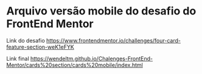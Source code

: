 # Arquivo versão mobile do desafio do FrontEnd Mentor

Link do desafio https://www.frontendmentor.io/challenges/four-card-feature-section-weK1eFYK

Link final https://wendeltm.github.io/Chalenges-FrontEnd-Mentor/cards%20section/cards%20mobile/index.html
